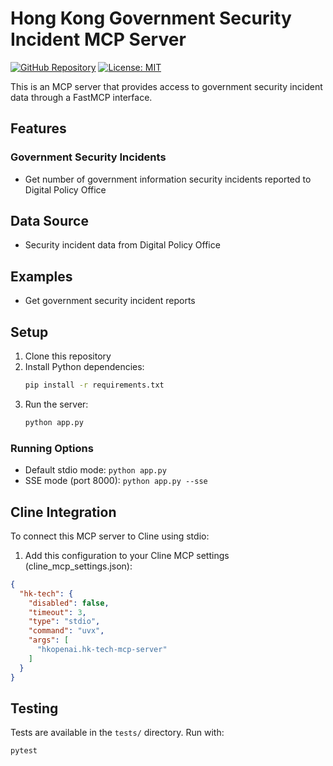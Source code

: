 # Hong Kong Government Security Incident MCP Server

[![GitHub Repository](https://img.shields.io/badge/GitHub-Repository-blue.svg)](https://github.com/hkopenai/hk-tech-mcp-server)
[![License: MIT](https://img.shields.io/badge/License-MIT-yellow.svg)](https://opensource.org/licenses/MIT)

This is an MCP server that provides access to government security incident data through a FastMCP interface.

## Features

### Government Security Incidents
- Get number of government information security incidents reported to Digital Policy Office

## Data Source

- Security incident data from Digital Policy Office

## Examples

* Get government security incident reports

## Setup

1. Clone this repository
2. Install Python dependencies:
   ```bash
   pip install -r requirements.txt
   ```
3. Run the server:
   ```bash
   python app.py
   ```

### Running Options

- Default stdio mode: `python app.py`
- SSE mode (port 8000): `python app.py --sse`

## Cline Integration

To connect this MCP server to Cline using stdio:

1. Add this configuration to your Cline MCP settings (cline_mcp_settings.json):
```json
{
  "hk-tech": {
    "disabled": false,
    "timeout": 3,
    "type": "stdio",
    "command": "uvx",
    "args": [
      "hkopenai.hk-tech-mcp-server"
    ]
  }
}
```

## Testing

Tests are available in the `tests/` directory. Run with:
```bash
pytest
```

